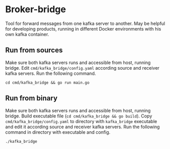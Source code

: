 # Broker-bridge
Tool for forward messages from one kafka server to another. May be helpful for developing products, running in different Docker environments with his own kafka container.

## Run from sources
Make sure both kafka servers runs and accessible from host, running bridge.
Edit `cmd/kafka_bridge/config.yaml` according source and receiver kafka servers.
Run the following command.

````
cd cmd/kafka_bridge && go run main.go
````

## Run from binary
Make sure both kafka servers runs and accessible from host, running bridge.
Build executable file (`cd cmd/kafka_bridge && go build`).
Copy `cmd/kafka_bridge/config.yaml` to directory with `kafka_bridge` executable and edit it according source and receiver kafka servers.
Run the following command in directory with executable and config.

````
./kafka_bridge
````



